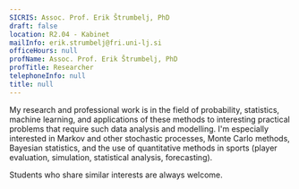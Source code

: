 ```yaml
---
SICRIS: Assoc. Prof. Erik Štrumbelj, PhD
draft: false
location: R2.04 - Kabinet
mailInfo: erik.strumbelj@fri.uni-lj.si
officeHours: null
profName: Assoc. Prof. Erik Štrumbelj, PhD
profTitle: Researcher
telephoneInfo: null
title: null
---
```



My research and professional work is in the field of probability, statistics, machine learning, and applications of these methods to interesting practical problems that require such data analysis and modelling. I'm especially interested in Markov and other stochastic processes, Monte Carlo methods, Bayesian statistics, and the use of quantitative methods in sports (player evaluation, simulation, statistical analysis, forecasting).

Students who share similar interests are always welcome.